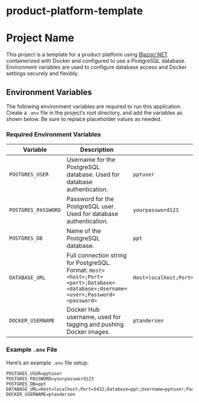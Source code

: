 # product-platform-template


# Project Name

This project is a template for a product platform using [Blazor/.NET](https://dotnet.microsoft.com/) containerized with Docker and configured to use a PostgreSQL database. Environment variables are used to configure database access and Docker settings securely and flexibly.

## Environment Variables

The following environment variables are required to run this application. Create a `.env` file in the project’s root directory, and add the variables as shown below. Be sure to replace placeholder values as needed.

### Required Environment Variables

| Variable          | Description                                                             | Example Value                                      |
|-------------------|-------------------------------------------------------------------------|----------------------------------------------------|
| `POSTGRES_USER`   | Username for the PostgreSQL database. Used for database authentication. | `pptuser`                                          |
| `POSTGRES_PASSWORD` | Password for the PostgreSQL user. Used for database authentication.   | `yourpassword123`                                  |
| `POSTGRES_DB`     | Name of the PostgreSQL database.                                        | `ppt`                                              |
| `DATABASE_URL`    | Full connection string for PostgreSQL. Format: `Host=<host>;Port=<port>;Database=<database>;Username=<user>;Password=<password>` | `Host=localhost;Port=5432;Database=ppt;Username=pptuser;Password=yourpassword123` |
| `DOCKER_USERNAME` | Docker Hub username, used for tagging and pushing Docker images.        | `ptandersen`                                       |

### Example `.env` File

Here’s an example `.env` file setup:

```plaintext
POSTGRES_USER=pptuser
POSTGRES_PASSWORD=yourpassword123
POSTGRES_DB=ppt
DATABASE_URL=Host=localhost;Port=5432;Database=ppt;Username=pptuser;Password=yourpassword123
DOCKER_USERNAME=ptandersen
